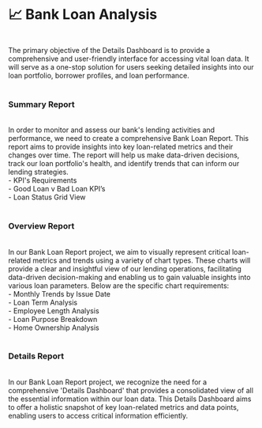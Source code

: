 <h1>📈 Bank Loan Analysis</h1>
<br>
The primary objective of the Details Dashboard is to provide a comprehensive and user-friendly interface for accessing vital loan data. It will serve as a one-stop solution for users seeking detailed insights into our loan portfolio, borrower profiles, and loan performance.
<br>
<br>
<h3>Summary Report</h3>
<br>
In order to monitor and assess our bank's lending activities and performance, we need to create a comprehensive Bank Loan Report. This report aims to provide insights into key loan-related metrics and their changes over time. The report will help us make data-driven decisions, track our loan portfolio's health, and identify trends that can inform our lending strategies.
<br>
- KPI's Requirements <br>
- Good Loan v Bad Loan KPI’s <br>
- Loan Status Grid View
<br>
<br>
<h3>Overview Report</h3>
<br>
In our Bank Loan Report project, we aim to visually represent critical loan-related metrics and trends using a variety of chart types. These charts will provide a clear and insightful view of our lending operations, facilitating data-driven decision-making and enabling us to gain valuable insights into various loan parameters. Below are the specific chart requirements:
<br>
- Monthly Trends by Issue Date <br>
- Loan Term Analysis <br>
- Employee Length Analysis <br>
- Loan Purpose Breakdown <br>
- Home Ownership Analysis 
<br>
<br>
<h3>Details Report</h3>
<br>
In our Bank Loan Report project, we recognize the need for a comprehensive 'Details Dashboard' that provides a consolidated view of all the essential information within our loan data. This Details Dashboard aims to offer a holistic snapshot of key loan-related metrics and data points, enabling users to access critical information efficiently.
